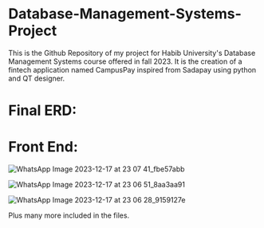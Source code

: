 # Database-Management-Systems-Project
This is the Github Repository of my project for Habib University's Database Management Systems course offered in fall 2023. It is the creation of a fintech application named CampusPay inspired from Sadapay using python and QT designer.

# Final ERD:


# Front End:

![WhatsApp Image 2023-12-17 at 23 07 41_fbe57abb](https://github.com/7xFlade/Database-Management-Systems-Project/assets/122453916/dd603678-d197-4045-a191-19c01534fa85)

![WhatsApp Image 2023-12-17 at 23 06 51_8aa3aa91](https://github.com/7xFlade/Database-Management-Systems-Project/assets/122453916/4addb099-ed22-4f22-8290-ae4d0de7420f)

![WhatsApp Image 2023-12-17 at 23 06 28_9159127e](https://github.com/7xFlade/Database-Management-Systems-Project/assets/122453916/f4d24dc0-80f3-4929-b5a2-7cb59cafc60a)

Plus many more included in the files. 
